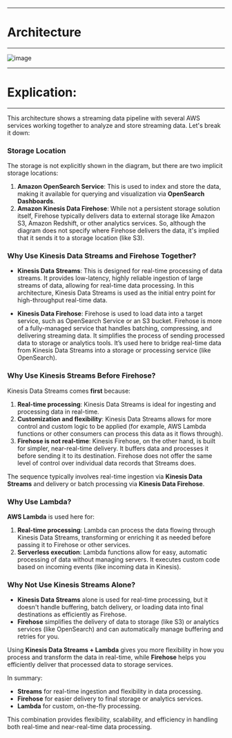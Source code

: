 -------------------------------------
# Architecture
-------------------------------------

![image](https://github.com/user-attachments/assets/0828fda0-85e7-4781-abcd-b271bbc7cd2d)

-------------------------------------
# Explication:
-------------------------------------

This architecture shows a streaming data pipeline with several AWS services working together to analyze and store streaming data. Let's break it down:

### Storage Location
The storage is not explicitly shown in the diagram, but there are two implicit storage locations:
1. **Amazon OpenSearch Service**: This is used to index and store the data, making it available for querying and visualization via **OpenSearch Dashboards**.
2. **Amazon Kinesis Data Firehose**: While not a persistent storage solution itself, Firehose typically delivers data to external storage like Amazon S3, Amazon Redshift, or other analytics services. So, although the diagram does not specify where Firehose delivers the data, it's implied that it sends it to a storage location (like S3).

### Why Use Kinesis Data Streams and Firehose Together?
- **Kinesis Data Streams**: This is designed for real-time processing of data streams. It provides low-latency, highly reliable ingestion of large streams of data, allowing for real-time data processing. In this architecture, Kinesis Data Streams is used as the initial entry point for high-throughput real-time data.
  
- **Kinesis Data Firehose**: Firehose is used to load data into a target service, such as OpenSearch Service or an S3 bucket. Firehose is more of a fully-managed service that handles batching, compressing, and delivering streaming data. It simplifies the process of sending processed data to storage or analytics tools. It’s used here to bridge real-time data from Kinesis Data Streams into a storage or processing service (like OpenSearch).

### Why Use Kinesis Streams Before Firehose?
Kinesis Data Streams comes **first** because:
1. **Real-time processing**: Kinesis Data Streams is ideal for ingesting and processing data in real-time. 
2. **Customization and flexibility**: Kinesis Data Streams allows for more control and custom logic to be applied (for example, AWS Lambda functions or other consumers can process this data as it flows through).
3. **Firehose is not real-time**: Kinesis Firehose, on the other hand, is built for simpler, near-real-time delivery. It buffers data and processes it before sending it to its destination. Firehose does not offer the same level of control over individual data records that Streams does.

The sequence typically involves real-time ingestion via **Kinesis Data Streams** and delivery or batch processing via **Kinesis Data Firehose**.

### Why Use Lambda?
**AWS Lambda** is used here for:
1. **Real-time processing**: Lambda can process the data flowing through Kinesis Data Streams, transforming or enriching it as needed before passing it to Firehose or other services.
2. **Serverless execution**: Lambda functions allow for easy, automatic processing of data without managing servers. It executes custom code based on incoming events (like incoming data in Kinesis).
   
### Why Not Use Kinesis Streams Alone?
- **Kinesis Data Streams** alone is used for real-time processing, but it doesn't handle buffering, batch delivery, or loading data into final destinations as efficiently as Firehose.
- **Firehose** simplifies the delivery of data to storage (like S3) or analytics services (like OpenSearch) and can automatically manage buffering and retries for you.
  
Using **Kinesis Data Streams + Lambda** gives you more flexibility in how you process and transform the data in real-time, while **Firehose** helps you efficiently deliver that processed data to storage services.

In summary:
- **Streams** for real-time ingestion and flexibility in data processing.
- **Firehose** for easier delivery to final storage or analytics services.
- **Lambda** for custom, on-the-fly processing.

This combination provides flexibility, scalability, and efficiency in handling both real-time and near-real-time data processing.
